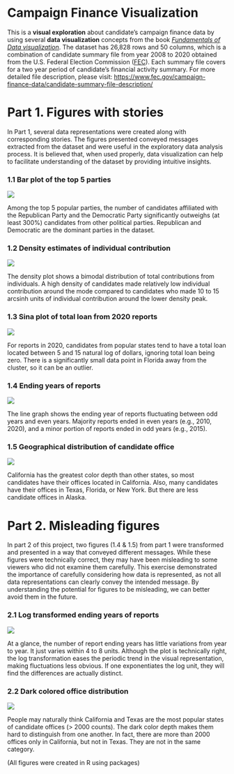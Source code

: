 Campaign Finance Visualization
================

This is a **visual exploration** about candidate’s campaign finance data by
using several **data visualization** concepts from the book
[*Fundamentals of Data
visualization*](https://clauswilke.com/dataviz/index.html). The dataset
has 26,828 rows and 50 columns, which is a combination of candidate
summary file from year 2008 to 2020 obtained from the U.S. Federal
Election Commission ([FEC](https://www.fec.gov/)). Each summary file
covers for a two year period of candidate’s financial activity summary.
For more detailed file description, please visit:
<https://www.fec.gov/campaign-finance-data/candidate-summary-file-description/>

# Part 1. Figures with stories

In Part 1, several data representations were created along with
corresponding stories. The figures presented conveyed messages extracted
from the dataset and were useful in the exploratory data analysis
process. It is believed that, when used properly, data visualization can
help to facilitate understanding of the dataset by providing intuitive
insights.

### 1.1 Bar plot of the top 5 parties

![](dataviz_files/figure-gfm/party-barplot-1.png)<!-- -->

Among the top 5 popular parties, the number of candidates affiliated
with the Republican Party and the Democratic Party significantly
outweighs (at least 300%) candidates from other political parties.
Republican and Democratic are the dominant parties in the dataset.

### 1.2 Density estimates of individual contribution

![](dataviz_files/figure-gfm/individual-contribution-density-1.png)<!-- -->

The density plot shows a bimodal distribution of total contributions
from individuals. A high density of candidates made relatively low
individual contribution around the mode compared to candidates who made
10 to 15 arcsinh units of individual contribution around the lower
density peak.

### 1.3 Sina plot of total loan from 2020 reports

![](dataviz_files/figure-gfm/sina-total-loan-1.png)<!-- -->

For reports in 2020, candidates from popular states tend to have a total
loan located between 5 and 15 natural log of dollars, ignoring total
loan being zero. There is a significantly small data point in Florida
away from the cluster, so it can be an outlier.

### 1.4 Ending years of reports

![](dataviz_files/figure-gfm/timeline-report-1.png)<!-- -->

The line graph shows the ending year of reports fluctuating between odd
years and even years. Majority reports ended in even years (e.g., 2010,
2020), and a minor portion of reports ended in odd years (e.g., 2015).

### 1.5 Geographical distribution of candidate office

![](dataviz_files/figure-gfm/choropleth-candidate-office-1.png)<!-- -->

California has the greatest color depth than other states, so most
candidates have their offices located in California. Also, many
candidates have their offices in Texas, Florida, or New York. But there
are less candidate offices in Alaska.

# Part 2. Misleading figures

In part 2 of this project, two figures (1.4 & 1.5) from part 1 were
transformed and presented in a way that conveyed different messages.
While these figures were technically correct, they may have been
misleading to some viewers who did not examine them carefully. This
exercise demonstrated the importance of carefully considering how data
is represented, as not all data representations can clearly convey the
intended message. By understanding the potential for figures to be
misleading, we can better avoid them in the future.

### 2.1 Log transformed ending years of reports

![](dataviz_files/figure-gfm/bad-timeline-report-1.png)<!-- -->

At a glance, the number of report ending years has little variations
from year to year. It just varies within 4 to 8 units. Although the plot
is technically right, the log transformation eases the periodic trend in
the visual representation, making fluctuations less obvious. If one
exponentiates the log unit, they will find the differences are actually
distinct.

### 2.2 Dark colored office distribution

![](dataviz_files/figure-gfm/bad-choropleth-candidate-office-1.png)<!-- -->

People may naturally think California and Texas are the most popular
states of candidate offices (&gt; 2000 counts). The dark color depth
makes them hard to distinguish from one another. In fact, there are more
than 2000 offices only in California, but not in Texas. They are not in
the same category.


(All figures were created in R using packages)
